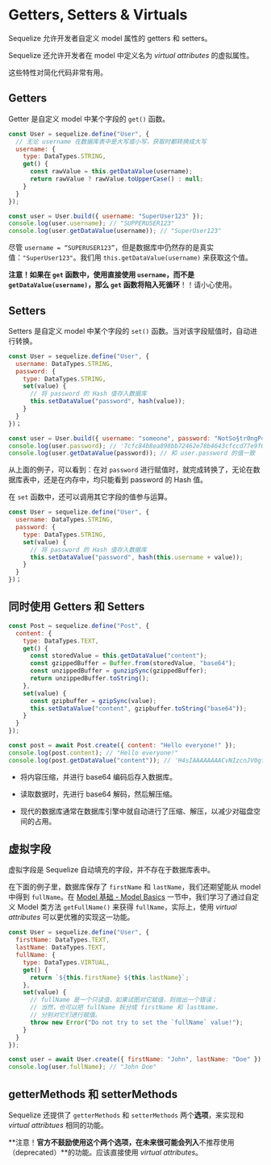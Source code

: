 # Getters, Setters & Virtuals

Sequelize 允许开发者自定义 model 属性的 getters 和 setters。

Sequelize 还允许开发者在 model 中定义名为 *virtual attributes* 的虚拟属性。

这些特性对简化代码非常有用。



## Getters

Getter 是自定义 model 中某个字段的 `get()` 函数。

```javascript
const User = sequelize.define("User", {
  // 无论 username 在数据库表中是大写或小写，获取时都转换成大写
  username: {
    type: DataTypes.STRING,
    get() {
      const rawValue = this.getDataValue(username);
      return rawValue ? rawValue.toUpperCase() : null;
    }
  }
});

const user = User.build({ username: "SuperUser123" });
console.log(user.username); // "SUPPERUSER123"
console.log(user.getDataValue(username)); // "SuperUser123"
```

尽管 `username = “SUPERUSER123”`，但是数据库中仍然存的是真实值：`"SuperUser123"`。我们用 `this.getDataValue(username)` 来获取这个值。

**注意！**如果在 `get` 函数中，使用直接使用 `username`，而不是 `getDataValue(username)`，那么 `get` 函数将陷入**死循环**！！请小心使用。



## Setters

Setters 是自定义 model 中某个字段的 `set()` 函数。当对该字段赋值时，自动进行转换。

```javascript
const User = sequelize.define("User", {
  username: DataTypes.STRING,
  password: {
    type: DataTypes.STRING,
    set(value) {
      // 将 password 的 Hash 值存入数据库
      this.setDataValue("password", hash(value));
    }
  }
})；

const user = User.build({ username: "someone", password: "NotSo§tr0ngP4$SW0RD!"})；
console.log(user.password); // '7cfc84b8ea898bb72462e78b4643cfccd77e9f05678ec2ce78754147ba947acc'
console.log(user.getDataValue(password)); // 和 user.password 的值一致
```

从上面的例子，可以看到：在对 `password` 进行赋值时，就完成转换了，无论在数据库表中，还是在内存中，均只能看到 password 的 Hash 值。

在 `set` 函数中，还可以调用其它字段的值参与运算。

```javascript
const User = sequelize.define("User", {
  username: DataTypes.STRING,
  password: {
    type: DataTypes.STRING,
    set(value) {
      // 将 password 的 Hash 值存入数据库
      this.setDataValue("password", hash(this.username + value));
    }
  }
})；
```



## 同时使用 Getters 和 Setters

```javascript
const Post = sequelize.define("Post", {
  content: {
    type: DataTypes.TEXT,
    get() {
      const storedValue = this.getDataValue("content");
      const gzippedBuffer = Buffer.from(storedValue, "base64");
      const unzippedBuffer = gunzipSync(gzippedBuffer);
      return unzippedBuffer.toString();
    },
    set(value) {
      const gzipbuffer = gzipSync(value);
      this.setDataValue("content", gzipbuffer.toString("base64"));
    }
  }
});

const post = await Post.create({ content: "Hello everyone!" });
console.log(post.content); // "Hello everyone!"
console.log(post.getDataValue("content")); // 'H4sIAAAAAAAACvNIzcnJV0gtSy2qzM9LVQQAUuk9jQ8AAAA='
```

- 将内容压缩，并进行 base64 编码后存入数据库。
- 读取数据时，先进行 base64 解码，然后解压缩。

- 现代的数据库通常在数据库引擎中就自动进行了压缩、解压，以减少对磁盘空间的占用。



## 虚拟字段

虚拟字段是 Sequelize 自动填充的字段，并不存在于数据库表中。

在下面的例子里，数据库保存了 `firstName` 和 `lastName`，我们还期望能从 model 中得到 `fullName`。在 [Model 基础 - Model Basics](./model-basics.md) 一节中，我们学习了通过自定义 Model 类方法 `getFullName()` 来获得 `fullName`，实际上，使用 *virtual attributes* 可以更优雅的实现这一功能。

```javascript
const User = sequelize.define("User", {
  firstName: DataTypes.TEXT,
  lastName: DataTypes.TEXT,
  fullName: {
    type: DataTypes.VIRTUAL,
    get() {
      return `${this.firstName} ${this.lastName}`;
    },
    set(value) {
      // fullName 是一个只读值，如果试图对它赋值，则抛出一个错误；
      // 当然，也可以把 fullName 拆分成 firstName 和 lastName，
      // 分别对它们进行赋值。
      throw new Error("Do not try to set the `fullName` value!");
    }
  }
});

const user = await User.create({ firstName: "John", lastName: "Doe" });
console.log(user.fullName); // "John Doe"
```



## getterMethods 和 setterMethods

Sequelize 还提供了 `getterMethods` 和 `setterMethods` 两个**选项**，来实现和 *virtual attribtues* 相同的功能。

**注意！**官方不鼓励使用这个两个选项，在未来很可能会列入**不推荐使用（deprecated）**的功能。应该直接使用 *virtual attributes*。

